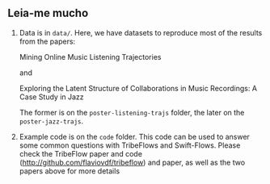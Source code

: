 Leia-me mucho
-------------

  1. Data is in `data/`. Here, we have datasets to reproduce most of
      the results from the papers:
      
      Mining Online Music Listening Trajectories
      
      and 
      
      Exploring the Latent Structure of Collaborations in Music Recordings:
      A Case Study in Jazz 
      
      The former is on the `poster-listening-trajs` folder, the later on the
      `poster-jazz-trajs`.

  1. Example code is on the `code` folder. This code can be used to answer
     some common questions with TribeFlows and Swift-Flows. Please check
     the TribeFlow paper and code (http://github.com/flaviovdf/tribeflow) and
     paper, as well as the two papers above for more details

